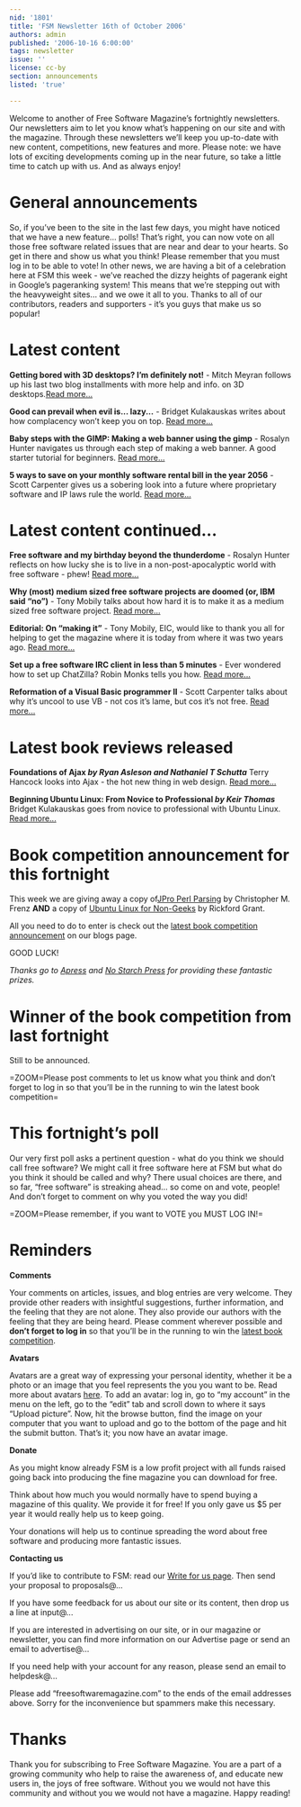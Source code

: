 ```yaml
---
nid: '1801'
title: 'FSM Newsletter 16th of October 2006'
authors: admin
published: '2006-10-16 6:00:00'
tags: newsletter
issue: ''
license: cc-by
section: announcements
listed: 'true'

---
```

Welcome to another of Free Software Magazine’s fortnightly newsletters. Our newsletters aim to let you know what’s happening on our site and with the magazine. Through these newsletters we’ll keep you up-to-date with new content, competitions, new features and more. Please note: we have lots of exciting developments coming up in the near future, so take a little time to catch up with us. And as always enjoy!


# General announcements

So, if you’ve been to the site in the last few days, you might have noticed that we have a new feature... polls! That’s right, you can now vote on all those free software related issues that are near and dear to your hearts. So get in there and show us what you think! Please remember that you must log in to be able to vote! In other news, we are having a bit of a celebration here at FSM this week - we’ve reached the dizzy heights of pagerank eight in Google’s pageranking system! This means that we’re stepping out with the heavyweight sites... and we owe it all to you. Thanks to all of our contributors, readers and supporters - it’s you guys that make us so popular!


# Latest content

**Getting bored with 3D desktops? I’m definitely not!** - Mitch Meyran follows up his last two blog installments with more help and info. on 3D desktops.[Read more...](http://www.freesoftwaremagazine.com/node/1797)

**Good can prevail when evil is... lazy...** - Bridget Kulakauskas writes about how complacency won’t keep you on top. [Read more...](http://www.freesoftwaremagazine.com/node/1795)

**Baby steps with the GIMP: Making a web banner using the gimp** - Rosalyn Hunter navigates us through each step of making a web banner. A good starter tutorial for beginners. [Read more...](http://www.freesoftwaremagazine.com/articles/make_banner_gimp)

**5 ways to save on your monthly software rental bill in the year 2056** - Scott Carpenter gives us a sobering look into a future where  proprietary software and IP laws rule the world. [Read more...](http://www.freesoftwaremagazine.com/node/1787)


# Latest content continued...

**Free software and my birthday beyond the thunderdome** - Rosalyn Hunter reflects on how lucky she is to live in a non-post-apocalyptic world with free software - phew! [Read more...](http://www.freesoftwaremagazine.com/node/1784)

**Why (most) medium sized free software projects are doomed (or, IBM said “no”)** - Tony Mobily talks about how hard it is to make it as a medium sized free software project. [Read more...](http://www.freesoftwaremagazine.com/node/1778)

**Editorial: On “making it”** - Tony Mobily, EIC, would like to thank you all for helping to get the magazine where it is today from where it was two years ago. [Read more...](http://www.freesoftwaremagazine.com/articles/editorial_14)

**Set up a free software IRC client in less than 5 minutes** - Ever wondered how to set up ChatZilla? Robin Monks tells you how. [Read more...](http://www.freesoftwaremagazine.com/node/1783)

**Reformation of a Visual Basic programmer II** - Scott Carpenter talks about why it’s uncool to use VB - not cos it’s lame, but cos it’s not free. [Read more...](http://www.freesoftwaremagazine.com/node/1781)


# Latest book reviews released

**Foundations of Ajax _by Ryan Asleson and Nathaniel T Schutta_** Terry Hancock looks into Ajax - the hot new thing in web design. [Read more...](http://www.freesoftwaremagazine.com/articles/book_review_foundations_ajax)

**Beginning Ubuntu Linux: From Novice to Professional _by Keir Thomas_** Bridget Kulakauskas goes from novice to professional with Ubuntu Linux. [Read more...](http://www.freesoftwaremagazine.com/articles/book_review_beginning_ubuntu)


# Book competition announcement for this fortnight

This week we are giving away a copy of[JPro Perl Parsing](http://www.freesoftwaremagazine.com/articles/book_review_pro_perl_parsing) by Christopher M. Frenz **AND** a copy of [Ubuntu Linux for Non-Geeks](http://www.freesoftwaremagazine.com/articles/book_review_ubuntu_linux_non_geeks) by Rickford Grant.

All you need to do to enter is check out the [latest book competition announcement](http://www.freesoftwaremagazine.com/blog/1) on our blogs page.

GOOD LUCK!

_Thanks go to _[Apress](http://www.apress.com/)_ and _[No Starch Press](http://www.nostarch.com/)_ for providing these fantastic prizes._


# Winner of the book competition from last fortnight

Still to be announced.


=ZOOM=Please post comments to let us know what you think and don’t forget to log in so that you’ll be in the running to win the latest book competition=


# This fortnight’s poll

Our very first poll asks a pertinent question - what do you think we should call free software? We might call it free software here at FSM but what do you think it should be called and why? There usual choices are there, and so far, “free software” is streaking ahead... so come on and vote, people! And don’t forget to comment on why you voted the way you did!


=ZOOM=Please remember, if you want to VOTE you MUST LOG IN!=


# Reminders

**Comments**

Your comments on articles, issues, and blog entries are very welcome. They provide other readers with insightful suggestions, further information, and the feeling that they are not alone. They also provide our authors with the feeling that they are being heard. Please comment wherever possible and **don’t forget to log in** so that you’ll be in the running to win the [latest book competition](http://www.freesoftwaremagazine.com/blog/1).

**Avatars**

Avatars are a great way of expressing your personal identity, whether it be a photo or an image that you feel represents the you you want to be. Read more about avatars [here](http://www.freesoftwaremagazine.com/node/1713). To add an avatar: log in, go to “my account” in the menu on the left, go to the “edit” tab and scroll down to where it says “Upload picture”. Now, hit the browse button, find the image on your computer that you want to upload and go to the bottom of the page and hit the submit button. That’s it; you now have an avatar image.

**Donate**

As you might know already FSM is a low profit project with all funds raised going back into producing the fine magazine you can download for free.

Think about how much you would normally have to spend buying a magazine of this quality. We provide it for free! If you only gave us $5 per year it would really help us to keep going.

Your donations will help us to continue spreading the word about free software and producing more fantastic issues.

**Contacting us**

If you’d like to contribute to FSM: read our [Write for us page](http://www.freesoftwaremagazine.com/write_for_us). Then send your proposal to proposals@...

If you have some feedback for us about our site or its content, then drop us a line at input@...

If you are interested in advertising on our site, or in our magazine or newsletter, you can find more information on our Advertise page or send an email to advertise@...

If you need help with your account for any reason, please send an email to helpdesk@...

Please add “freesoftwaremagazine.com” to the ends of the email addresses above. Sorry for the inconvenience but spammers make this necessary.


# Thanks

Thank you for subscribing to Free Software Magazine. You are a part of a growing community who help to raise the awareness of, and educate new users in, the joys of free software. Without you we would not have this community and without you we would not have a magazine. Happy reading!

